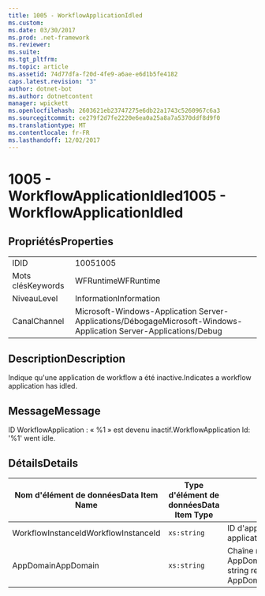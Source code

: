 ```yaml
---
title: 1005 - WorkflowApplicationIdled
ms.custom: 
ms.date: 03/30/2017
ms.prod: .net-framework
ms.reviewer: 
ms.suite: 
ms.tgt_pltfrm: 
ms.topic: article
ms.assetid: 74d77dfa-f20d-4fe9-a6ae-e6d1b5fe4182
caps.latest.revision: "3"
author: dotnet-bot
ms.author: dotnetcontent
manager: wpickett
ms.openlocfilehash: 2603621eb23747275e6db22a1743c5260967c6a3
ms.sourcegitcommit: ce279f2d7fe2220e6ea0a25a8a7a5370ddf8d9f0
ms.translationtype: MT
ms.contentlocale: fr-FR
ms.lasthandoff: 12/02/2017
---
```

# <a name="1005---workflowapplicationidled"></a><span data-ttu-id="6b9aa-102">1005 - WorkflowApplicationIdled</span><span class="sxs-lookup"><span data-stu-id="6b9aa-102">1005 - WorkflowApplicationIdled</span></span>
## <a name="properties"></a><span data-ttu-id="6b9aa-103">Propriétés</span><span class="sxs-lookup"><span data-stu-id="6b9aa-103">Properties</span></span>  
  
|||  
|-|-|  
|<span data-ttu-id="6b9aa-104">ID</span><span class="sxs-lookup"><span data-stu-id="6b9aa-104">ID</span></span>|<span data-ttu-id="6b9aa-105">1005</span><span class="sxs-lookup"><span data-stu-id="6b9aa-105">1005</span></span>|  
|<span data-ttu-id="6b9aa-106">Mots clés</span><span class="sxs-lookup"><span data-stu-id="6b9aa-106">Keywords</span></span>|<span data-ttu-id="6b9aa-107">WFRuntime</span><span class="sxs-lookup"><span data-stu-id="6b9aa-107">WFRuntime</span></span>|  
|<span data-ttu-id="6b9aa-108">Niveau</span><span class="sxs-lookup"><span data-stu-id="6b9aa-108">Level</span></span>|<span data-ttu-id="6b9aa-109">Information</span><span class="sxs-lookup"><span data-stu-id="6b9aa-109">Information</span></span>|  
|<span data-ttu-id="6b9aa-110">Canal</span><span class="sxs-lookup"><span data-stu-id="6b9aa-110">Channel</span></span>|<span data-ttu-id="6b9aa-111">Microsoft-Windows-Application Server-Applications/Débogage</span><span class="sxs-lookup"><span data-stu-id="6b9aa-111">Microsoft-Windows-Application Server-Applications/Debug</span></span>|  
  
## <a name="description"></a><span data-ttu-id="6b9aa-112">Description</span><span class="sxs-lookup"><span data-stu-id="6b9aa-112">Description</span></span>  
 <span data-ttu-id="6b9aa-113">Indique qu'une application de workflow a été inactive.</span><span class="sxs-lookup"><span data-stu-id="6b9aa-113">Indicates a workflow application has idled.</span></span>  
  
## <a name="message"></a><span data-ttu-id="6b9aa-114">Message</span><span class="sxs-lookup"><span data-stu-id="6b9aa-114">Message</span></span>  
 <span data-ttu-id="6b9aa-115">ID WorkflowApplication : « %1 » est devenu inactif.</span><span class="sxs-lookup"><span data-stu-id="6b9aa-115">WorkflowApplication Id: '%1' went idle.</span></span>  
  
## <a name="details"></a><span data-ttu-id="6b9aa-116">Détails</span><span class="sxs-lookup"><span data-stu-id="6b9aa-116">Details</span></span>  
  
|<span data-ttu-id="6b9aa-117">Nom d'élément de données</span><span class="sxs-lookup"><span data-stu-id="6b9aa-117">Data Item Name</span></span>|<span data-ttu-id="6b9aa-118">Type d'élément de données</span><span class="sxs-lookup"><span data-stu-id="6b9aa-118">Data Item Type</span></span>|<span data-ttu-id="6b9aa-119">Description</span><span class="sxs-lookup"><span data-stu-id="6b9aa-119">Description</span></span>|  
|--------------------|--------------------|-----------------|  
|<span data-ttu-id="6b9aa-120">WorkflowInstanceId</span><span class="sxs-lookup"><span data-stu-id="6b9aa-120">WorkflowInstanceId</span></span>|`xs:string`|<span data-ttu-id="6b9aa-121">ID d'application de flux de travail</span><span class="sxs-lookup"><span data-stu-id="6b9aa-121">The workflow application id</span></span>|  
|<span data-ttu-id="6b9aa-122">AppDomain</span><span class="sxs-lookup"><span data-stu-id="6b9aa-122">AppDomain</span></span>|`xs:string`|<span data-ttu-id="6b9aa-123">Chaîne retournée par AppDomain.CurrentDomain.FriendlyName.</span><span class="sxs-lookup"><span data-stu-id="6b9aa-123">The string returned by AppDomain.CurrentDomain.FriendlyName.</span></span>|

